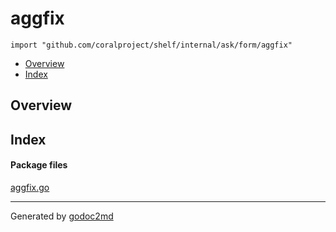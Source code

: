 

# aggfix
`import "github.com/coralproject/shelf/internal/ask/form/aggfix"`

* [Overview](#pkg-overview)
* [Index](#pkg-index)

## <a name="pkg-overview">Overview</a>



## <a name="pkg-index">Index</a>


#### <a name="pkg-files">Package files</a>
[aggfix.go](/src/github.com/coralproject/shelf/internal/ask/form/aggfix/aggfix.go) 










- - -
Generated by [godoc2md](http://godoc.org/github.com/davecheney/godoc2md)
